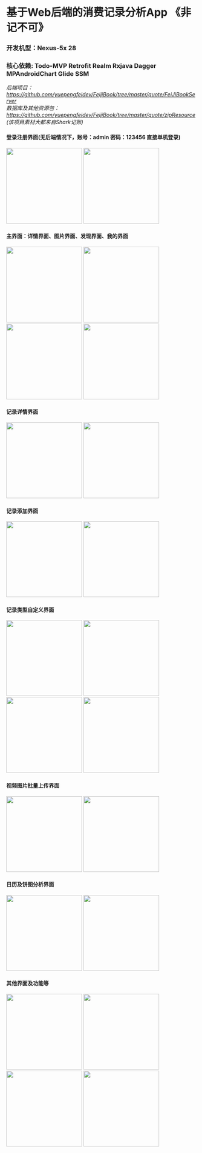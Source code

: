 # 基于Web后端的消费记录分析App 《非记不可》
### 开发机型：Nexus-5x 28
### 核心依赖: Todo-MVP Retrofit Realm Rxjava Dagger MPAndroidChart Glide SSM 
*后端项目：https://github.com/yuepengfeidev/FeijiBook/tree/master/quote/FeiJiBookServer*  
*数据库及其他资源包：https://github.com/yuepengfeidev/FeijiBook/tree/master/quote/zipResource*  
*(该项目素材大都来自Shark记账)*  


#### 登录注册界面(无后端情况下，账号：admin 密码：123456 直接单机登录)    
<img src="https://github.com/yuepengfeidev/FeijiBook/blob/master/quote/exampleImg/Screenshot_20191120-235405.png" width="200"
heigh="450"/>
<img src="https://github.com/yuepengfeidev/FeijiBook/blob/master/quote/exampleImg/Screenshot_20191121-000525.png" width="200"
heigh="450"/>  


#### 主界面：详情界面、图片界面、发现界面、我的界面  
<img src="https://github.com/yuepengfeidev/FeijiBook/blob/master/quote/exampleImg/Screenshot_20191120-231622.png" width="200"
heigh="450"/>
<img src="https://github.com/yuepengfeidev/FeijiBook/blob/master/quote/exampleImg/Screenshot_20191120-231710.png" width="200"
heigh="450"/>
<img src="https://github.com/yuepengfeidev/FeijiBook/blob/master/quote/exampleImg/Screenshot_20191120-231807.png" width="200"
heigh="450"/>
<img src="https://github.com/yuepengfeidev/FeijiBook/blob/master/quote/exampleImg/Screenshot_20191120-231835.png" width="200"
heigh="450"/>  


#### 记录详情界面
<img src="https://github.com/yuepengfeidev/FeijiBook/blob/master/quote/exampleImg/Screenshot_20191120-233603.png" width="200"
heigh="450"/>
<img src="https://github.com/yuepengfeidev/FeijiBook/blob/master/quote/exampleImg/Screenshot_20191120-233702.png" width="200"
heigh="450"/>  


#### 记录添加界面
<img src="https://github.com/yuepengfeidev/FeijiBook/blob/master/quote/exampleImg/Screenshot_20191120-231850.png" width="200"
heigh="450"/>
<img src="https://github.com/yuepengfeidev/FeijiBook/blob/master/quote/exampleImg/Screenshot_20191120-231924.png" width="200"
heigh="450"/>  


#### 记录类型自定义界面
<img src="https://github.com/yuepengfeidev/FeijiBook/blob/master/quote/exampleImg/Screenshot_20191120-231954.png" width="200"
heigh="450"/>
<img src="https://github.com/yuepengfeidev/FeijiBook/blob/master/quote/exampleImg/Screenshot_20191120-231958.png" width="200"
heigh="450"/>
<img src="https://github.com/yuepengfeidev/FeijiBook/blob/master/quote/exampleImg/Screenshot_20191120-232005.png" width="200"
heigh="450"/>
<img src="https://github.com/yuepengfeidev/FeijiBook/blob/master/quote/exampleImg/Screenshot_20191120-232211.png" width="200"
heigh="450"/>  


#### 视频图片批量上传界面
<img src="https://github.com/yuepengfeidev/FeijiBook/blob/master/quote/exampleImg/Screenshot_20191121-091208.png" width="200"
heigh="450"/>
<img src="https://github.com/yuepengfeidev/FeijiBook/blob/master/quote/exampleImg/Screenshot_20191121-091254.png" width="200"
heigh="450"/>  


#### 日历及饼图分析界面
<img src="https://github.com/yuepengfeidev/FeijiBook/blob/master/quote/exampleImg/Screenshot_20191120-233504.png" width="200"
heigh="450"/>
<img src="https://github.com/yuepengfeidev/FeijiBook/blob/master/quote/exampleImg/Screenshot_20191120-233722.png" width="200"
heigh="450"/>  


#### 其他界面及功能等
<img src="https://github.com/yuepengfeidev/FeijiBook/blob/master/quote/exampleImg/Screenshot_20191120-233356.png" width="200"
heigh="450"/>
<img src="https://github.com/yuepengfeidev/FeijiBook/blob/master/quote/exampleImg/Screenshot_20191120-233816.png" width="200"
heigh="450"/>
<img src="https://github.com/yuepengfeidev/FeijiBook/blob/master/quote/exampleImg/Screenshot_20191120-233800.png" width="200"
heigh="450"/>
<img src="https://github.com/yuepengfeidev/FeijiBook/blob/master/quote/exampleImg/Screenshot_20191121-091317.png" width="200"
heigh="450"/>  
